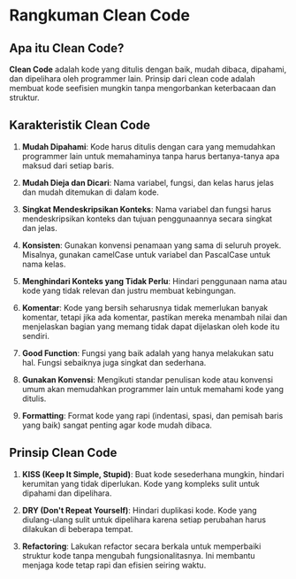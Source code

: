 # Rangkuman Clean Code

## Apa itu Clean Code?

**Clean Code** adalah kode yang ditulis dengan baik, mudah dibaca, dipahami, dan dipelihara oleh programmer lain. Prinsip dari clean code adalah membuat kode seefisien mungkin tanpa mengorbankan keterbacaan dan struktur.

## Karakteristik Clean Code

1. **Mudah Dipahami**: Kode harus ditulis dengan cara yang memudahkan programmer lain untuk memahaminya tanpa harus bertanya-tanya apa maksud dari setiap baris.
2. **Mudah Dieja dan Dicari**: Nama variabel, fungsi, dan kelas harus jelas dan mudah ditemukan di dalam kode.
3. **Singkat Mendeskripsikan Konteks**: Nama variabel dan fungsi harus mendeskripsikan konteks dan tujuan penggunaannya secara singkat dan jelas.
4. **Konsisten**: Gunakan konvensi penamaan yang sama di seluruh proyek. Misalnya, gunakan camelCase untuk variabel dan PascalCase untuk nama kelas.

5. **Menghindari Konteks yang Tidak Perlu**: Hindari penggunaan nama atau kode yang tidak relevan dan justru membuat kebingungan.

6. **Komentar**: Kode yang bersih seharusnya tidak memerlukan banyak komentar, tetapi jika ada komentar, pastikan mereka menambah nilai dan menjelaskan bagian yang memang tidak dapat dijelaskan oleh kode itu sendiri.

7. **Good Function**: Fungsi yang baik adalah yang hanya melakukan satu hal. Fungsi sebaiknya juga singkat dan sederhana.
8. **Gunakan Konvensi**: Mengikuti standar penulisan kode atau konvensi umum akan memudahkan programmer lain untuk memahami kode yang ditulis.
9. **Formatting**: Format kode yang rapi (indentasi, spasi, dan pemisah baris yang baik) sangat penting agar kode mudah dibaca.

## Prinsip Clean Code

1. **KISS (Keep It Simple, Stupid)**: Buat kode sesederhana mungkin, hindari kerumitan yang tidak diperlukan. Kode yang kompleks sulit untuk dipahami dan dipelihara.

2. **DRY (Don't Repeat Yourself)**: Hindari duplikasi kode. Kode yang diulang-ulang sulit untuk dipelihara karena setiap perubahan harus dilakukan di beberapa tempat.

3. **Refactoring**: Lakukan refactor secara berkala untuk memperbaiki struktur kode tanpa mengubah fungsionalitasnya. Ini membantu menjaga kode tetap rapi dan efisien seiring waktu.
